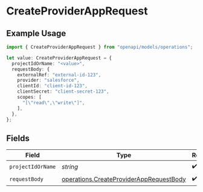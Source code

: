 # CreateProviderAppRequest

## Example Usage

```typescript
import { CreateProviderAppRequest } from "openapi/models/operations";

let value: CreateProviderAppRequest = {
  projectIdOrName: "<value>",
  requestBody: {
    externalRef: "external-id-123",
    provider: "salesforce",
    clientId: "client-id-123",
    clientSecret: "client-secret-123",
    scopes: [
      "[\"read\",\"write\"]",
    ],
  },
};
```

## Fields

| Field                                                                                              | Type                                                                                               | Required                                                                                           | Description                                                                                        |
| -------------------------------------------------------------------------------------------------- | -------------------------------------------------------------------------------------------------- | -------------------------------------------------------------------------------------------------- | -------------------------------------------------------------------------------------------------- |
| `projectIdOrName`                                                                                  | *string*                                                                                           | :heavy_check_mark:                                                                                 | N/A                                                                                                |
| `requestBody`                                                                                      | [operations.CreateProviderAppRequestBody](../../models/operations/createproviderapprequestbody.md) | :heavy_check_mark:                                                                                 | N/A                                                                                                |